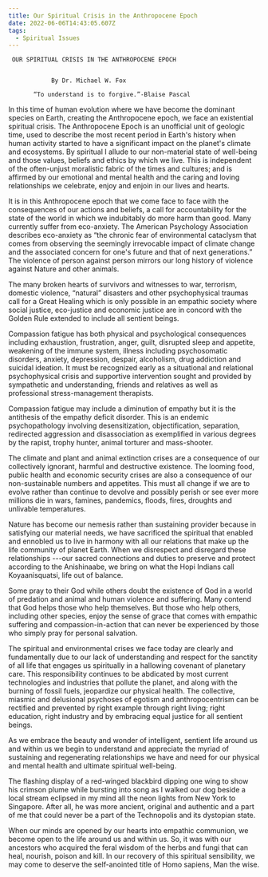 ```yaml
---
title: Our Spiritual Crisis in the Anthropocene Epoch
date: 2022-06-06T14:43:05.607Z
tags:
  - Spiritual Issues
---
```

     OUR SPIRITUAL CRISIS IN THE ANTHROPOCENE EPOCH


                By Dr. Michael W. Fox

           “To understand is to forgive.”-Blaise Pascal

In this time of human evolution where we have become the dominant species on Earth, creating the Anthropocene epoch, we face an existential spiritual crisis. The Anthropocene Epoch is an unofficial unit of geologic time, used to describe the most recent period in Earth's history when human activity started to have a significant impact on the planet's climate and ecosystems. By spiritual I allude to our non-material state of well-being and those values, beliefs and ethics by which we live. This is independent of the often-unjust moralistic fabric of the times and cultures; and is affirmed by our emotional and mental health and the caring and loving relationships we celebrate, enjoy and enjoin in our lives and hearts.

It is in this Anthropocene epoch that we come face to face with the consequences of our actions and beliefs, a call for accountability for the state of the world in which we indubitably do more harm than good. Many currently suffer from eco-anxiety. The American Psychology Association describes eco-anxiety as “the chronic fear of environmental cataclysm that comes from observing the seemingly irrevocable impact of climate change and the associated concern for one's future and that of next generations.” The violence of person against person mirrors our long history of violence against Nature and other animals. 


The many broken hearts of survivors and witnesses to war, terrorism, domestic violence, “natural” disasters and other psychophysical traumas call for a Great Healing which is only possible in an empathic society where social justice, eco-justice and economic justice are in concord with the Golden Rule extended to include all sentient beings.


Compassion fatigue has both physical and psychological consequences including exhaustion, frustration, anger, guilt, disrupted sleep and appetite, weakening of the immune system, illness including psychosomatic disorders, anxiety, depression, despair, alcoholism, drug addiction and suicidal ideation. It must be recognized early as a situational and relational psychophysical crisis and supportive intervention sought and provided by sympathetic and understanding, friends and relatives as well as professional stress-management therapists.


Compassion fatigue may include a diminution of empathy but it is the antithesis of the empathy deficit disorder. This is an endemic psychopathology involving desensitization, objectification, separation, redirected aggression and disassociation as exemplified in various degrees by the rapist, trophy hunter, animal torturer and mass-shooter.


The climate and plant and animal extinction crises are a consequence of our collectively ignorant, harmful and destructive existence. The looming food, public health and economic security crises are also a consequence of our non-sustainable numbers and appetites. This must all change if we are to evolve rather than continue to devolve and possibly perish or see ever more millions die in wars, famines, pandemics, floods, fires, droughts and unlivable temperatures.


 Nature has become our nemesis rather than sustaining provider because in satisfying our material needs, we have sacrificed the spiritual that enabled and ennobled us to live in harmony with all our relations that make up the life community of planet Earth. When we disrespect and disregard these relationships ---our sacred connections and duties to preserve and protect according to the Anishinaabe, we bring on what the Hopi Indians call Koyaanisquatsi, life out of balance.


 Some pray to their God while others doubt the existence of God in a world of predation and animal and human violence and suffering. Many contend that God helps those who help themselves. But those who help others, including other species, enjoy the sense of grace that comes with empathic suffering and compassion-in-action that can never be experienced by those who simply pray for personal salvation.


The spiritual and environmental crises we face today are clearly and fundamentally due to our lack of understanding and respect for the sanctity of all life that engages us spiritually in a hallowing covenant of planetary care. This responsibility continues to be abdicated by most current technologies and industries that pollute the planet, and along with the burning of fossil fuels, jeopardize our physical health. The collective, miasmic and delusional psychoses of egotism and anthropocentrism can be rectified and prevented by right example through right living; right education, right industry and by embracing equal justice for all sentient beings.


As we embrace the beauty and wonder of intelligent, sentient life around us and within us we begin to understand and appreciate the myriad of sustaining and regenerating relationships we have and need for our physical and mental health and ultimate spiritual well-being.


The flashing display of a red-winged blackbird dipping one wing to show his crimson plume while bursting into song as I walked our dog beside a local stream eclipsed in my mind all the neon lights from New York to Singapore. After all, he was more ancient, original and authentic and a part of me that could never be a part of the Technopolis and its dystopian state.


When our minds are opened by our hearts into empathic communion, we become open to the life around us and within us. So, it was with our ancestors who acquired the feral wisdom of the herbs and fungi that can heal, nourish, poison and kill. In our recovery of this spiritual sensibility, we may come to deserve the self-anointed title of Homo sapiens, Man the wise.



